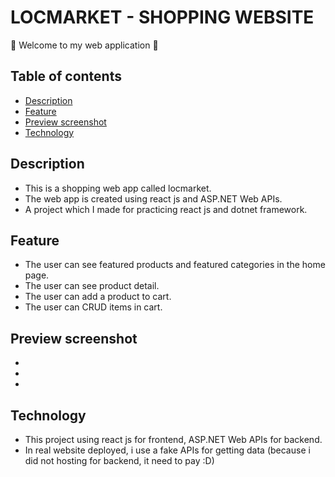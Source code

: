 # LOCMARKET - SHOPPING WEBSITE
:wave: Welcome to my web application :wave: 

## Table of contents
- [Description](#description)
- [Feature](#feature)
- [Preview screenshot](#preview-screenshot)
- [Technology](#technology)

## Description
- This is a shopping web app called locmarket.
- The web app is created using react js and ASP.NET Web APIs.
- A project which I made for practicing react js and dotnet framework.
## Feature
- The user can see featured products and featured categories in the home page.
- The user can see product detail.
- The user can add a product to cart.
- The user can CRUD items in cart.
## Preview screenshot
- 
- 
-
## Technology
- This project using react js for frontend, ASP.NET Web APIs for backend.
- In real website deployed, i use a fake APIs for getting data (because i did not hosting for backend, it need to pay :D)

